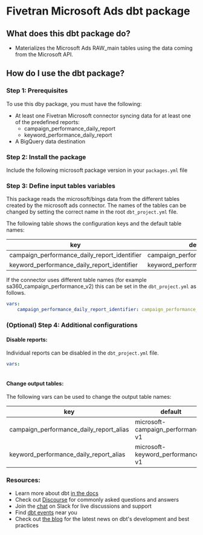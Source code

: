 # Fivetran Microsoft Ads dbt package

## What does this dbt package do?
* Materializes the Microsoft Ads RAW_main tables using the data coming from the Microsoft API.

## How do I use the dbt package?
### Step 1: Prerequisites
To use this dby package, you must have the following:
- At least one Fivetran Microsoft connector syncing data for at least one of the predefined reports:
    - campaign_performance_daily_report
    - keyword_performance_daily_report
- A BigQuery data destination

### Step 2: Install the package
Include the following microsoft package version in your `packages.yml` file

### Step 3: Define input tables variables
This package reads the microsoft/bings data from the different tables created by the microsoft ads connector. 
The names of the tables can be changed by setting the correct name in the root `dbt_project.yml` file.

The following table shows the configuration keys and the default table names:

|key|default|
|---|-------|
|campaign_performance_daily_report_identifier|campaign_performance_daily_report|
|keyword_performance_daily_report_identifier|keyword_performance_daily_report|


If the connector uses different table names (for example sa360_campaign_performance_v2) this can be set in the `dbt_project.yml` as follows.

```yaml
vars:
    campaign_performance_daily_report_identifier: campaign_performance_daily_report 
```

### (Optional) Step 4: Additional configurations

#### Disable reports:
Individual reports can be disabled in the `dbt_project.yml` file.

```yaml
vars:
    
```

#### Change output tables:
The following vars can be used to change the output table names:

|key| default                           |
|---|-----------------------------------|
|campaign_performance_daily_report_alias| microsoft-campaign_performance-v1 |
|keyword_performance_daily_report_alias| microsoft-keyword_performance-v1  |


### Resources:
- Learn more about dbt [in the docs](https://docs.getdbt.com/docs/introduction)
- Check out [Discourse](https://discourse.getdbt.com/) for commonly asked questions and answers
- Join the [chat](https://community.getdbt.com/) on Slack for live discussions and support
- Find [dbt events](https://events.getdbt.com) near you
- Check out [the blog](https://blog.getdbt.com/) for the latest news on dbt's development and best practices
